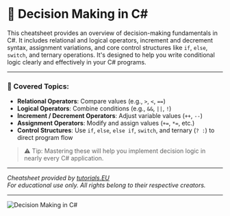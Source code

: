 # 🧠 Decision Making in C#

This cheatsheet provides an overview of decision-making fundamentals in C#. It includes relational and logical operators, increment and decrement syntax, assignment variations, and core control structures like `if`, `else`, `switch`, and ternary operations. It's designed to help you write conditional logic clearly and effectively in your C# programs.

---
### 📌 Covered Topics:
- **Relational Operators**: Compare values (e.g., `>`, `<`, `==`)
- **Logical Operators**: Combine conditions (e.g., `&&`, `||`, `!`)
- **Increment / Decrement Operators**: Adjust variable values (`++`, `--`)
- **Assignment Operators**: Modify and assign values (`+=`, `*=`, etc.)
- **Control Structures**: Use `if`, `else`, `else if`, `switch`, and ternary (`? :`) to direct program flow

> ⚠️ Tip: Mastering these will help you implement decision logic in nearly every C# application.

---

*Cheatsheet provided by [tutorials.EU](https://tutorials.eu)*  
*For educational use only. All rights belong to their respective creators.*

---

![Decision Making in C#](Images/decision-making.png)


